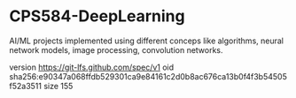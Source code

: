 # CPS584-DeepLearning

AI/ML projects implemented using different conceps like algorithms, neural network models, image processing, convolution networks. 

version https://git-lfs.github.com/spec/v1
oid sha256:e90347a068ffdb529301ca9e84161c2d0b8ac676ca13b0f4f3b54505f52a3511
size 155

